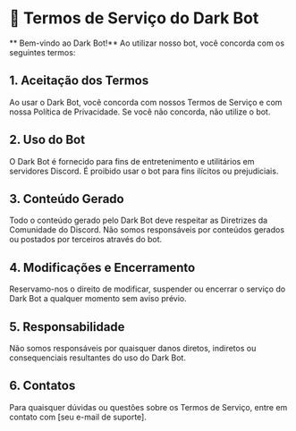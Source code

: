 # 📜 Termos de Serviço do Dark Bot
** Bem-vindo ao Dark Bot!** Ao utilizar nosso bot, você concorda com os seguintes termos:

## 1. Aceitação dos Termos ##
Ao usar o Dark Bot, você concorda com nossos Termos de Serviço e com nossa Política de Privacidade. Se você não concorda, não utilize o bot.

## 2. Uso do Bot ##
O Dark Bot é fornecido para fins de entretenimento e utilitários em servidores Discord.
É proibido usar o bot para fins ilícitos ou prejudiciais.
## 3. Conteúdo Gerado ##
Todo o conteúdo gerado pelo Dark Bot deve respeitar as Diretrizes da Comunidade do Discord.
Não somos responsáveis por conteúdos gerados ou postados por terceiros através do bot.
## 4. Modificações e Encerramento ##
Reservamo-nos o direito de modificar, suspender ou encerrar o serviço do Dark Bot a qualquer momento sem aviso prévio.
## 5. Responsabilidade ##
Não somos responsáveis por quaisquer danos diretos, indiretos ou consequenciais resultantes do uso do Dark Bot.
## 6. Contatos ##
Para quaisquer dúvidas ou questões sobre os Termos de Serviço, entre em contato com [seu e-mail de suporte].
